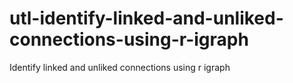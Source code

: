 # utl-identify-linked-and-unliked-connections-using-r-igraph
Identify linked and unliked connections using r igraph

